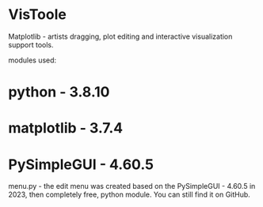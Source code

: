 # VisToole
Matplotlib - artists dragging, plot editing and interactive visualization support tools.

modules used:
#   python      - 3.8.10                            #
#   matplotlib  - 3.7.4                             #
#   PySimpleGUI - 4.60.5                            #

menu.py - the edit menu was created based on the PySimpleGUI - 4.60.5 in 2023, 
then completely free, python module.
You can still find it on GitHub.
